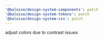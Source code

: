 ```yaml
---
'@baloise/design-system-components': patch
'@baloise/design-system-tokens': patch
'@baloise/design-system-css': patch
---
```


adjust colors due to contrast issues
